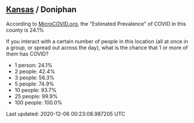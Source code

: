 
## [Kansas](/united-states/kansas) / Doniphan

According to [MicroCOVID.org](http://microcovid.org),
the "Estimated Prevalence" of COVID in this county is 24.1%

If you interact with a certain number of people in this location
(all at once in a group, or spread out across the day), what is the chance that
1 or more of them has COVID?

- 1 person: 24.1%
- 2 people: 42.4%
- 3 people: 56.3%
- 5 people: 74.9%
- 10 people: 93.7%
- 25 people: 99.9%
- 100 people: 100.0%

Last updated: 2020-12-06 00:23:08.987205 UTC
